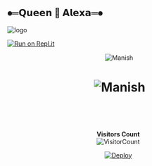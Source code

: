 ## ⦁═𝗤𝘂𝗲𝗲𝗻 👸 𝗔𝗹𝗲𝘅𝗮═⦁

 ![logo](https://telegra.ph/file/82e38f9dd5af4a28f975b.jpg) 



[![Run on Repl.it](resources/gif/qr-scan.gif)](https://replit.com/@RavinduManoj/Queen-Sew-QR-Code)
<div align="center">
<p>&nbsp;<img align="center" src="https://github-readme-stats.vercel.app/api?username=manishkumar1601&show_icons=true&theme=nightowl" alt="Manish" /></p>

  <h1 align="center"><b> <p>&nbsp;<img align="center" src="https://github-readme-stats.vercel.app/api/top-langs/?username=manishkumar1601&theme=algolia&layout=compact&langs_count=10&hide_border=true&show_icons=true" alt="Manish"/></p></a><br> </b></h1>



**Visitors Count**  
![VisitorCount](https://profile-counter.glitch.me/{queenalexa2}/count.svg) 
                                                             
 [![Deploy](https://www.herokucdn.com/deploy/button.svg)](https://heroku.com/deploy?template=https://github.com/xneon2/Hashzi-X)
